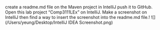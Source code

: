 create a readme.md file on the Maven project in IntelliJ
push it to GitHub.
Open this lab project “Comp3111LEx” on IntelliJ. 
Make a screenshot on IntelliJ then find a way to insert the screenshot into the readme.md file.!
![](/Users/yeung/Desktop/IntelliJ IDEA Screenshot.png)